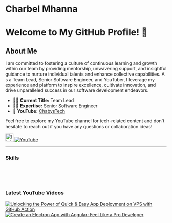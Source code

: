 # Charbel Mhanna

# Welcome to My GitHub Profile! 👋

## About Me

I am committed to fostering a culture of continuous learning and growth within our team by providing mentorship, unwavering support, and insightful guidance to nurture individual talents and enhance collective capabilities. A
s a Team Lead, Senior Software Engineer, and YouTuber, I leverage my experience and platform to inspire excellence, cultivate innovation, and drive unparalleled success in our software development endeavors.

- 👨‍💼 **Current Title:** Team Lead
- 👨‍💼 **Expertise:** Senior Software Engineer
- 🎥 **YouTube:** [ChabysTech](https://www.youtube.com/@chabystech)

Feel free to explore my YouTube channel for tech-related content and don't hesitate to reach out if you have any questions or collaboration ideas!


   <p align="left">
      <a href="https://charbelm.com">
         <link rel="stylesheet" href="https://fonts.googleapis.com/css2?family=Material+Symbols+Outlined:opsz,wght,FILL,GRAD@20..48,100..700,0..1,-50..200" />
      <a href="https://www.linkedin.com/in/charbel-mhanna-32559395/">
        <img alt="linkedin" title="Linkedin profile" src="https://www.svgrepo.com/show/449804/linkedin.svg" width="25px">
      <a href="https://www.youtube.com/@chabytech?sub_confirmation=1">
         <img alt="YouTube" title="View My YouTube" src="https://custom-icon-badges.demolab.com/badge/-YouTube-E61B23?style=for-the-badge&logo=video&logoColor=white"/></a>
   </p>

---

### Skills

<link rel="stylesheet" href="https://fonts.googleapis.com/css2?family=Material+Symbols+Outlined:opsz,wght,FILL,GRAD@20..48,100..700,0..1,-50..200" />

<br />
<br />


#

### Latest YouTube Videos

<!-- BEGIN YOUTUBE-CARDS -->
[![Unlocking the Power of Quick & Easy App Deployment on VPS with GitHub Action](https://i.ytimg.com/vi/-DKctD8_RGc/hqdefault.jpg?sqp=-oaymwEcCNACELwBSFXyq4qpAw4IARUAAIhCGAFwAcABBg==&rs=AOn4CLCWoLITtm1i3QTqF48f7qlYuZP8mg)](https://youtu.be/V2YYhGn3MGo?si=CTZarHTsxRUtkEsj)
[![Create an Electron App with Angular: Feel Like a Pro Developer](https://i.ytimg.com/vi/YrXSjosjSQ0/hqdefault.jpg?sqp=-oaymwEcCPYBEIoBSFXyq4qpAw4IARUAAIhCGAFwAcABBg==&rs=AOn4CLCrJPZf0pJBshovcUK8m-Y-wRexzA)](https://www.youtube.com/watch?v=YrXSjosjSQ0&t=4s)


<!-- END YOUTUBE-CARDS -->

<a href="https://www.youtube.com/@chabytech?sub_confirmation=1">
         <link rel="stylesheet" href="https://fonts.googleapis.com/css2?family=Material+Symbols+Outlined:opsz,wght,FILL,GRAD@20..48,100..700,0..1,-50..200" />
</a> 

#

[website]: https://charbelm.com
[youtube]: https://youtube.com/@chabytech

